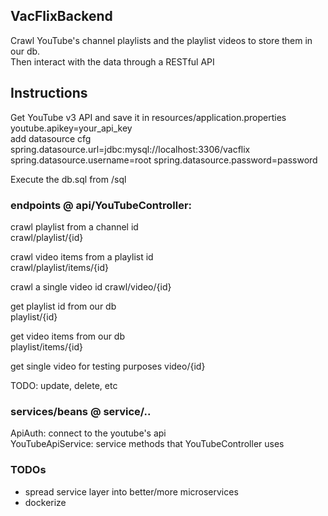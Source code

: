 ## VacFlixBackend
Crawl YouTube's channel playlists and the playlist videos to store them in our db.  
Then interact with the data through a RESTful API

## Instructions
Get YouTube v3 API and save it in resources/application.properties    
youtube.apikey=your_api_key  
add datasource cfg  
spring.datasource.url=jdbc:mysql://localhost:3306/vacflix
spring.datasource.username=root
spring.datasource.password=password  

Execute the db.sql from /sql


### endpoints @ api/YouTubeController:

crawl playlist from a channel id  
crawl/playlist/{id}

crawl video items from a playlist id  
crawl/playlist/items/{id}

crawl a single video id
crawl/video/{id}

get playlist id from our db  
playlist/{id}

get video items from our db  
playlist/items/{id}

get single video for testing purposes
video/{id}

TODO: update, delete, etc

### services/beans @ service/..  
ApiAuth: connect to the youtube's api  
YouTubeApiService: service methods that YouTubeController uses

### TODOs
- spread service layer into better/more microservices
- dockerize